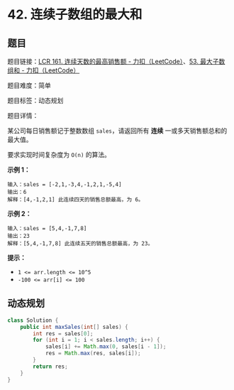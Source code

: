 # 42. 连续子数组的最大和

## 题目

题目链接：[LCR 161. 连续天数的最高销售额 - 力扣（LeetCode）](https://leetcode.cn/problems/lian-xu-zi-shu-zu-de-zui-da-he-lcof/description/)、[53. 最大子数组和 - 力扣（LeetCode）](https://leetcode.cn/problems/maximum-subarray/description/)

题目难度：简单

题目标签：动态规划

题目详情：

某公司每日销售额记于整数数组 `sales`，请返回所有 **连续** 一或多天销售额总和的最大值。

要求实现时间复杂度为 `O(n)` 的算法。

**示例 1：**

```
输入：sales = [-2,1,-3,4,-1,2,1,-5,4]
输出：6
解释：[4,-1,2,1] 此连续四天的销售总额最高，为 6。
```

**示例 2：**

```
输入：sales = [5,4,-1,7,8]
输出：23
解释：[5,4,-1,7,8] 此连续五天的销售总额最高，为 23。 
```

**提示：**

- `1 <= arr.length <= 10^5`
- `-100 <= arr[i] <= 100`



## 动态规划

``` java
class Solution {
    public int maxSales(int[] sales) {
        int res = sales[0];
        for (int i = 1; i < sales.length; i++) {
            sales[i] += Math.max(0, sales[i - 1]);
            res = Math.max(res, sales[i]);
        }
        return res;
    }
}
```